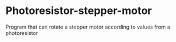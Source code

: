 # Photoresistor-stepper-motor

Program that can rotate a stepper motor according to values from a photoresistor
